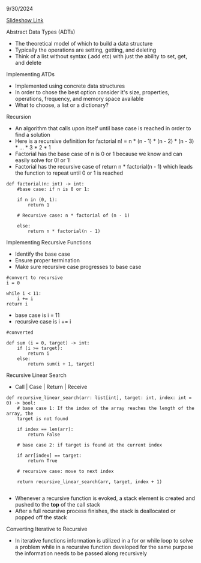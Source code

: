9/30/2024

[Slideshow Link](https://docs.google.com/presentation/d/1Lks-VClf0eUWPXbB8vhCmrkSldmtM-p6BZ71SzmmkD8/edit?usp=sharing)

Abstract Data Types (ADTs)
 - The theoretical model of which to build a data structure
 - Typically the operations are setting, getting, and deleting
 - Think of a list without syntax (.add etc) with just the ability to set, get, and delete

Implementing ATDs
 - Implemented using concrete data structures
 - In order to chose the best option consider it's size, properties, operations, frequency, and memory space available
 - What to choose, a list or a dictionary?

Recursion
 - An algorithm that calls upon itself until base case is reached in order to find a solution
 - Here is a recursive definition for factorial n! = n * (n - 1) * (n - 2) * (n - 3) * ... * 3 * 2 * 1
 - Factorial has the base case of n is 0 or 1 because we know and can easily solve for 0! or 1!
 - Factorial has the recursive case of return n * factorial(n - 1) which leads the function to repeat until 0 or 1 is reached
```
def factorial(n: int) -> int:
	#base case: if n is 0 or 1:

	if n in (0, 1):
		return 1

	# Recursive case: n * factorial of (n - 1)

	else:
		return n * factorial(n - 1)
```

Implementing Recursive Functions
 - Identify the base case
 - Ensure proper termination
 - Make sure recursive case progresses to base case
```
#convert to recursive
i = 0

while i < 11:
	i += i
return i
```

 - base case is i = 11
 - recursive case is i  += i
```
#converted

def sum (i = 0, target) -> int:
	if (i >= target):
		return i
	else:
		return sum(i + 1, target)

```

Recursive Linear Search
 - Call | Case | Return | Receive
```
def recursive_linear_search(arr: list[int], target: int, index: int = 0) -> bool:
	# base case 1: If the index of the array reaches the length of the array, the
	target is not found

	if index == len(arr):
		return False

	# base case 2: if target is found at the current index

	if arr[index] == target:
		return True

	# recursive case: move to next index

	return recursive_linear_search(arr, target, index + 1)
 
```

 - Whenever a recursive function is evoked, a stack element is created and pushed to the **top** of the call stack
 - After a full recursive process finishes, the stack is deallocated or popped off the stack

Converting Iterative to Recursive
 - In iterative functions information is utilized in a for or while loop to solve a problem while in a recursive function developed for the same purpose the information needs to be passed along recursively